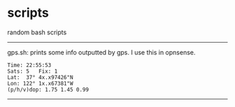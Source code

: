 # scripts
random bash scripts

---
gps.sh: prints some info outputted by gps. I use this in opnsense.
```
Time: 22:55:53
Sats: 5   Fix: 1
Lat:  37° 4x.x97426"N
Lon: 122° 1x.x67381"W
(p/h/v)dop: 1.75 1.45 0.99
```
---
